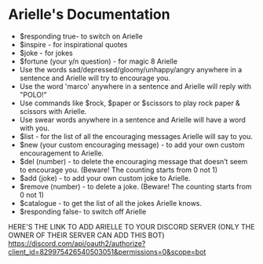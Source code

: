 # Arielle's Documentation

* $responding true- to switch on Arielle
* $inspire - for inspirational quotes 
* $joke - for jokes
* $fortune (your y/n question) - for magic 8 Arielle
* Use the words sad/depressed/gloomy/unhappy/angry anywhere in a sentence and Arielle will try to encourage you.
* Use the word 'marco' anywhere in a sentence and Arielle will reply with "POLO!"
* Use commands like $rock, $paper or $scissors to play rock paper & scissors with Arielle.
* Use swear words anywhere in a sentence and Arielle will have a word with you.
* $list - for the list of all the encouraging messages Arielle will say to you.
* $new (your custom encouraging message) - to add your own custom encouragement to Arielle.
* $del (number) - to delete the encouraging message that doesn’t seem to encourage you. (Beware! The counting starts from 0 not 1)
* $add (joke) - to add your own custom joke to Arielle.
* $remove (number) - to delete a joke. (Beware! The counting starts from 0 not 1)
* $catalogue - to get the list of all the jokes Arielle knows.
* $responding false- to switch off Arielle

 
 HERE'S THE LINK TO ADD ARIELLE TO YOUR DISCORD SERVER (ONLY THE OWNER OF THEIR SERVER CAN ADD THIS BOT)
 https://discord.com/api/oauth2/authorize?client_id=829975426540503051&permissions=0&scope=bot

